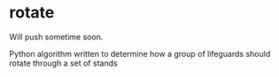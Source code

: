 rotate
======
Will push sometime soon. 

Python algorithm written to determine how a group of lifeguards should rotate through a set of stands 
